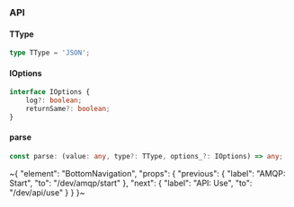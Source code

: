 

### API

#### TType

```ts
type TType = 'JSON';
```

#### IOptions

```ts
interface IOptions {
    log?: boolean;
    returnSame?: boolean;
}
```

#### parse

```ts
const parse: (value: any, type?: TType, options_?: IOptions) => any;
```

~{
  "element": "BottomNavigation",
  "props": {
    "previous": {
      "label": "AMQP: Start",
      "to": "/dev/amqp/start"
    },
    "next": {
      "label": "API: Use",
      "to": "/dev/api/use"
    }
  }
}~
